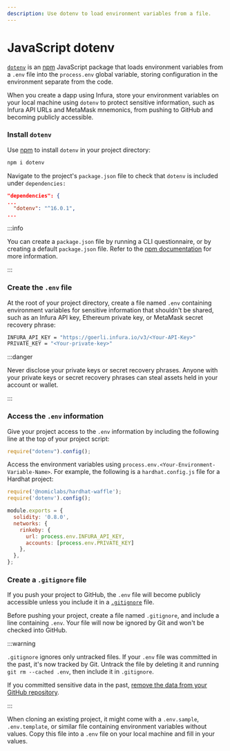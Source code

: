 ```yaml
---
description: Use dotenv to load environment variables from a file. 
---
```


# JavaScript dotenv

[`dotenv`](https://www.npmjs.com/package/dotenv) is an [npm](https://www.npmjs.com/) JavaScript package that loads environment variables from a `.env` file into the `process.env` global variable, storing configuration in the environment separate from the code.

When you create a dapp using Infura, store your environment variables on your local machine using `dotenv` to protect sensitive information, such as Infura API URLs and MetaMask mnemonics, from pushing to GitHub and becoming publicly accessible.

### Install `dotenv`

Use [npm](https://docs.npmjs.com/downloading-and-installing-node-js-and-npm) to install `dotenv` in your project directory:

```bash
npm i dotenv
```

Navigate to the project's `package.json` file to check that `dotenv` is included under `dependencies:`

```json
"dependencies": {
...
  "dotenv": "^16.0.1",
...
```

:::info

You can create a `package.json` file by running a CLI questionnaire, or by creating a default `package.json` file. Refer to the [npm documentation](https://docs.npmjs.com/creating-a-package-json-file) for more information.

:::

### Create the `.env` file

At the root of your project directory, create a file named `.env` containing environment variables for sensitive information that shouldn't be shared, such as an Infura API key, Ethereum private key, or MetaMask secret recovery phrase:

```bash
INFURA_API_KEY = "https://goerli.infura.io/v3/<Your-API-Key>"
PRIVATE_KEY = "<Your-private-key>"
```

:::danger

Never disclose your private keys or secret recovery phrases. Anyone with your private keys or secret recovery phrases can steal assets held in your account or wallet.

:::

### Access the `.env` information

Give your project access to the `.env` information by including the following line at the top of your project script:

```javascript
require("dotenv").config();
```

Access the environment variables using `process.env.<Your-Environment-Variable-Name>`. For example, the following is a `hardhat.config.js` file for a Hardhat project:

```javascript
require('@nomiclabs/hardhat-waffle');
require('dotenv').config();

module.exports = {
  solidity: '0.8.0',
  networks: {
    rinkeby: {
      url: process.env.INFURA_API_KEY,
      accounts: [process.env.PRIVATE_KEY]
    },
  },
};
```

### Create a `.gitignore` file

If you push your project to GitHub, the `.env` file will become publicly accessible unless you include it in a [`.gitignore`](https://docs.github.com/en/get-started/getting-started-with-git/ignoring-files) file.

Before pushing your project, create a file named `.gitignore`, and include a line containing `.env`. Your file will now be ignored by Git and won't be checked into GitHub.

:::warning

`.gitignore` ignores only untracked files. If your `.env` file was committed in the past, it's now tracked by Git. Untrack the file by deleting it and running `git rm --cached .env`, then include it in `.gitignore`.

If you committed sensitive data in the past, [remove the data from your GitHub repository](https://docs.github.com/en/authentication/keeping-your-account-and-data-secure/removing-sensitive-data-from-a-repository).

:::

When cloning an existing project, it might come with a `.env.sample`, `.env.template`, or similar file containing environment variables without values. Copy this file into a `.env` file on your local machine and fill in your values.

